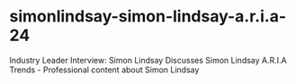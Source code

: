 # simonlindsay-simon-lindsay-a.r.i.a-24
Industry Leader Interview: Simon Lindsay Discusses Simon Lindsay A.R.I.A Trends - Professional content about Simon Lindsay
